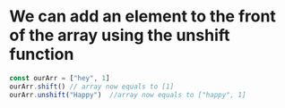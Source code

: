 # We can add an element to the front of the array using the unshift function
```js
const ourArr = ["hey", 1]
ourArr.shift() // array now equals to [1]
ourArr.unshift("Happy")  //array now equals to ["happy", 1]
```